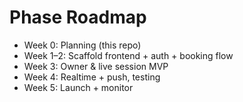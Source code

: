 # Phase Roadmap

- Week 0: Planning (this repo)
- Week 1–2: Scaffold frontend + auth + booking flow
- Week 3: Owner & live session MVP
- Week 4: Realtime + push, testing
- Week 5: Launch + monitor
